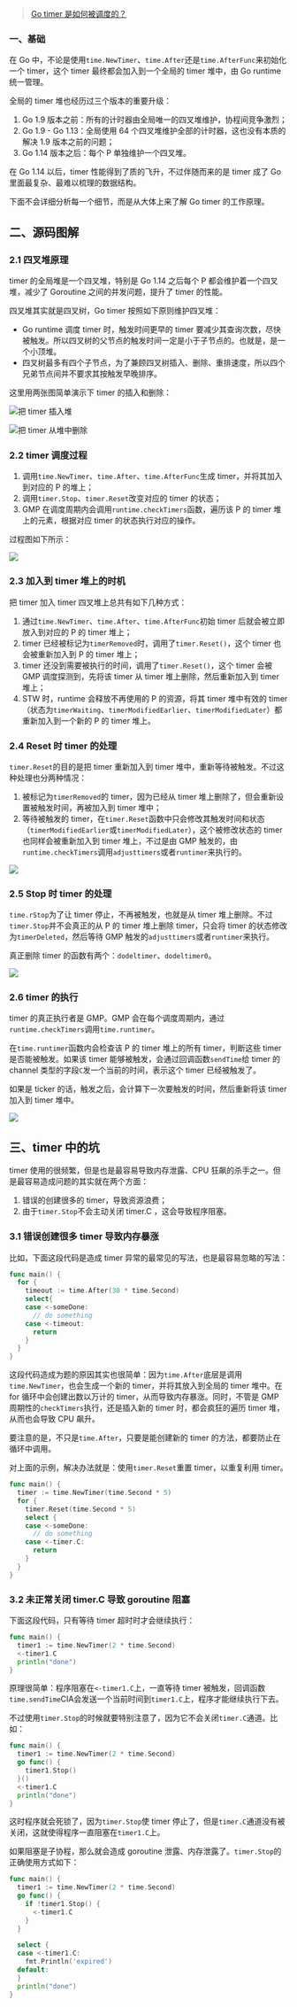 > [Go timer 是如何被调度的？](https://mp.weixin.qq.com/s/OSE7A5GNNl8bkBezCyE80w)

### 一、基础

在 Go 中，不论是使用`time.NewTimer`、`time.After`还是`time.AfterFunc`来初始化一个 timer，这个 timer 最终都会加入到一个全局的 timer 堆中，由 Go runtime 统一管理。

全局的 timer 堆也经历过三个版本的重要升级：

1. Go 1.9 版本之前：所有的计时器由全局唯一的四叉堆维护，协程间竞争激烈；
2. Go 1.9 - Go 1.13：全局使用 64 个四叉堆维护全部的计时器，这也没有本质的解决 1.9 版本之前的问题；
3. Go 1.14 版本之后：每个 P 单独维护一个四叉堆。

在 Go 1.14 以后，timer 性能得到了质的飞升，不过伴随而来的是 timer 成了 Go 里面最复杂、最难以梳理的数据结构。

下面不会详细分析每一个细节，而是从大体上来了解 Go timer 的工作原理。

## 二、源码图解

### 2.1 四叉堆原理

timer 的全局堆是一个四叉堆，特别是 Go 1.14 之后每个 P 都会维护着一个四叉堆，减少了 Goroutine 之间的并发问题，提升了 timer 的性能。

四叉堆其实就是四叉树，Go timer 按照如下原则维护四叉堆：

* Go runtime 调度 timer 时，触发时间更早的 timer 要减少其查询次数，尽快被触发。所以四叉树的父节点的触发时间一定是小于子节点的。也就是，是一个小顶堆。
* 四叉树最多有四个子节点，为了兼顾四叉树插入、删除、重排速度，所以四个兄弟节点间并不要求其按触发早晚排序。

这里用两张图简单演示下 timer 的插入和删除：

![把 timer 插入堆](https://cnd.qiniu.lin07ux.cn/markdown/16428417642394.gif)

![把 timer 从堆中删除](https://cnd.qiniu.lin07ux.cn/markdown/16428418034169.gif)

### 2.2 timer 调度过程

1. 调用`time.NewTimer`、`time.After`、`time.AfterFunc`生成 timer，并将其加入到对应的 P 的堆上；
2. 调用`timer.Stop`、`timer.Reset`改变对应的 timer 的状态；
3. GMP 在调度周期内会调用`runtime.checkTimers`函数，遍历该 P 的 timer 堆上的元素，根据对应 timer 的状态执行对应的操作。

过程图如下所示：

![](http://cnd.qiniu.lin07ux.cn/markdown/1642842261865-875a6517ebbc.jpg)

### 2.3 加入到 timer 堆上的时机

把 timer 加入 timer 四叉堆上总共有如下几种方式：

1. 通过`time.NewTimer`、`time.After`、`time.AfterFunc`初始 timer 后就会被立即放入到对应的 P 的 timer 堆上；
2. timer 已经被标记为`timerRemoved`时，调用了`timer.Reset()`，这个 timer 也会被重新加入到 P 的 timer 堆上；
3. timer 还没到需要被执行的时间，调用了`timer.Reset()`，这个 timer 会被 GMP 调度探测到，先将该 timer 从 timer 堆上删除，然后重新加入到 timer 堆上；
4. STW 时，runtime 会释放不再使用的 P 的资源，将其 timer 堆中有效的 timer（状态为`timerWaiting`、`timerModifiedEarlier`、`timerModifiedLater`）都重新加入到一个新的 P 的 timer 堆上。

### 2.4 Reset 时 timer 的处理

`timer.Reset`的目的是把 timer 重新加入到 timer 堆中，重新等待被触发。不过这种处理也分两种情况：

1. 被标记为`timerRemoved`的 timer，因为已经从 timer 堆上删除了，但会重新设置被触发时间，再被加入到 timer 堆中；
2. 等待被触发的 timer，在`timer.Reset`函数中只会修改其触发时间和状态（`timerModifiedEarlier`或`timerModifiedLater`），这个被修改状态的 timer 也同样会被重新加入到 timer 堆上，不过是由 GMP 触发的，由`runtime.checkTimers`调用`adjusttimers`或者`runtimer`来执行的。

![](http://cnd.qiniu.lin07ux.cn/markdown/1642845257442-4cf1707fec07.jpg)

### 2.5 Stop 时 timer 的处理

`time.rStop`为了让 timer 停止，不再被触发，也就是从 timer 堆上删除。不过`timer.Stop`并不会真正的从 P 的 timer 堆上删除 timer，只会将 timer 的状态修改为`timerDeleted`，然后等待 GMP 触发的`adjusttimers`或者`runtimer`来执行。

真正删除 timer 的函数有两个：`dodeltimer`、`dodeltimer0`。

![](http://cnd.qiniu.lin07ux.cn/markdown/1642845389902-abe18b66084b.jpg)

### 2.6 timer 的执行

timer 的真正执行者是 GMP。GMP 会在每个调度周期内，通过`runtime.checkTimers`调用`time.runtimer`。

在`time.runtimer`函数内会检查该 P 的 timer 堆上的所有 timer，判断这些 timer 是否能被触发。如果该 timer 能够被触发，会通过回调函数`sendTime`给 timer 的 channel 类型的字段`C`发一个当前的时间，表示这个 timer 已经被触发了。

如果是 ticker 的话，触发之后，会计算下一次要触发的时间，然后重新将该 timer 加入到 timer 堆中。

![](http://cnd.qiniu.lin07ux.cn/markdown/1642845614441-bc8f820b44ab.jpg)

## 三、timer 中的坑

timer 使用的很频繁，但是也是最容易导致内存泄露、CPU 狂飙的杀手之一。但是最容易造成问题的其实就在两个方面：

1. 错误的创建很多的 timer，导致资源浪费；
2. 由于`timer.Stop`不会主动关闭 timer.C ，这会导致程序阻塞。

### 3.1 错误创建很多 timer 导致内存暴涨

比如，下面这段代码是造成 timer 异常的最常见的写法，也是最容易忽略的写法：

```go
func main() {
  for {
    timeout := time.After(30 * time.Second)
    select{
    case <-someDone:
      // do something
    case <-timeout:
      return
    }
  }
}
```

这段代码造成为题的原因其实也很简单：因为`time.After`底层是调用`time.NewTimer`，也会生成一个新的 timer，并将其放入到全局的 timer 堆中。在 for 循环中会创建出数以万计的 timer，从而导致内存暴涨。同时，不管是 GMP 周期性的`checkTimers`执行，还是插入新的 timer 时，都会疯狂的遍历 timer 堆，从而也会导致 CPU 飙升。

要注意的是，不只是`time.After`，只要是能创建新的 timer 的方法，都要防止在循环中调用。

对上面的示例，解决办法就是：使用`timer.Reset`重置 timer，以重复利用 timer。

```go
func main() {
  timer := time.NewTimer(time.Second * 5)
  for {
    timer.Reset(time.Second * 5)
    select {
    case <-someDone:
      // do something
    case <-timer.C:
      return
    }
  }
}
```

### 3.2 未正常关闭 timer.C 导致 goroutine 阻塞

下面这段代码，只有等待 timer 超时时才会继续执行：

```go
func main() {
  timer1 := time.NewTimer(2 * time.Second)
  <-timer1.C
  println("done")
}
```

原理很简单：程序阻塞在`<-timer1.C`上，一直等待 timer 被触发，回调函数`time.sendTime`CIA会发送一个当前时间到`timer1.C`上，程序才能继续执行下去。

不过使用`timer.Stop`的时候就要特别注意了，因为它不会关闭`timer.C`通道。比如：

```go
func main() {
  timer1 := time.NewTimer(2 * time.Second)
  go func() {
    timer1.Stop()
  }()
  <-timer1.C
  println("done")
}
```

这时程序就会死锁了，因为`timer.Stop`使 timer 停止了，但是`timer.C`通道没有被关闭，这就使得程序一直阻塞在`timer1.C`上。

如果阻塞是子协程，那么就会造成 goroutine 泄露、内存泄露了。`timer.Stop`的正确使用方式如下：

```go
func main() {
  timer1 := time.NewTimer(2 * time.Second)
  go func() {
    if !timer1.Stop() {
      <-timer1.C
    }
  }
  
  select {
  case <-timer1.C:
    fmt.Println('expired')
  default:
  }
  println("done")
}
```


